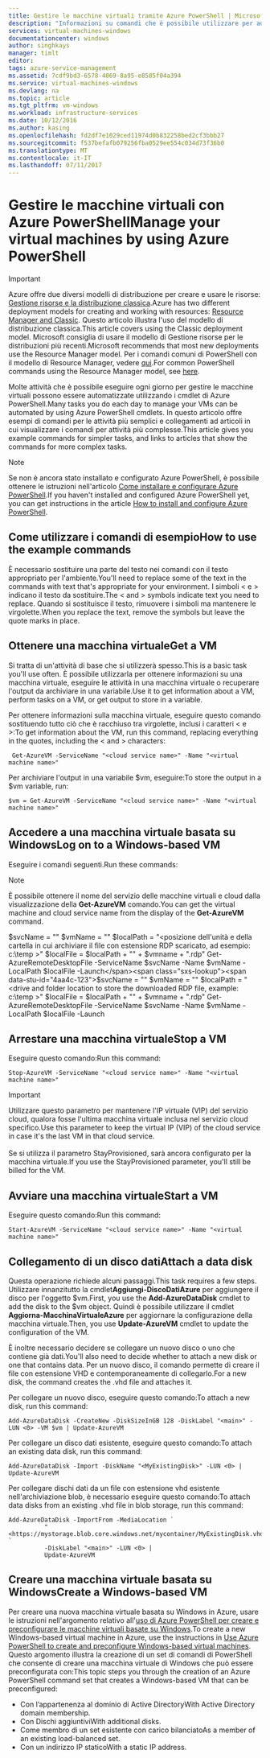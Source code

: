 ```yaml
---
title: Gestire le macchine virtuali tramite Azure PowerShell | Microsoft Docs
description: "Informazioni su comandi che è possibile utilizzare per automatizzare le attività di gestione delle macchine virtuali."
services: virtual-machines-windows
documentationcenter: windows
author: singhkays
manager: timlt
editor: 
tags: azure-service-management
ms.assetid: 7cdf9bd3-6578-4069-8a95-e8585f04a394
ms.service: virtual-machines-windows
ms.devlang: na
ms.topic: article
ms.tgt_pltfrm: vm-windows
ms.workload: infrastructure-services
ms.date: 10/12/2016
ms.author: kasing
ms.openlocfilehash: fd2df7e1029ced11974d0b832258bed2cf3bbb27
ms.sourcegitcommit: f537befafb079256fba0529ee554c034d73f36b0
ms.translationtype: MT
ms.contentlocale: it-IT
ms.lasthandoff: 07/11/2017
---
```

# <a name="manage-your-virtual-machines-by-using-azure-powershell"></a><span data-ttu-id="4aa4c-103">Gestire le macchine virtuali con Azure PowerShell</span><span class="sxs-lookup"><span data-stu-id="4aa4c-103">Manage your virtual machines by using Azure PowerShell</span></span>
> [!IMPORTANT] 
> <span data-ttu-id="4aa4c-104">Azure offre due diversi modelli di distribuzione per creare e usare le risorse: [Gestione risorse e la distribuzione classica](../../../resource-manager-deployment-model.md).</span><span class="sxs-lookup"><span data-stu-id="4aa4c-104">Azure has two different deployment models for creating and working with resources: [Resource Manager and Classic](../../../resource-manager-deployment-model.md).</span></span> <span data-ttu-id="4aa4c-105">Questo articolo illustra l'uso del modello di distribuzione classica.</span><span class="sxs-lookup"><span data-stu-id="4aa4c-105">This article covers using the Classic deployment model.</span></span> <span data-ttu-id="4aa4c-106">Microsoft consiglia di usare il modello di Gestione risorse per le distribuzioni più recenti.</span><span class="sxs-lookup"><span data-stu-id="4aa4c-106">Microsoft recommends that most new deployments use the Resource Manager model.</span></span> <span data-ttu-id="4aa4c-107">Per i comandi comuni di PowerShell con il modello di Resource Manager, vedere [qui](../../virtual-machines-windows-ps-common-ref.md?toc=%2fazure%2fvirtual-machines%2fwindows%2ftoc.json).</span><span class="sxs-lookup"><span data-stu-id="4aa4c-107">For common PowerShell commands using the Resource Manager model, see [here](../../virtual-machines-windows-ps-common-ref.md?toc=%2fazure%2fvirtual-machines%2fwindows%2ftoc.json).</span></span>

<span data-ttu-id="4aa4c-108">Molte attività che è possibile eseguire ogni giorno per gestire le macchine virtuali possono essere automatizzate utilizzando i cmdlet di Azure PowerShell.</span><span class="sxs-lookup"><span data-stu-id="4aa4c-108">Many tasks you do each day to manage your VMs can be automated by using Azure PowerShell cmdlets.</span></span> <span data-ttu-id="4aa4c-109">In questo articolo offre esempi di comandi per le attività più semplici e collegamenti ad articoli in cui visualizzare i comandi per attività più complesse.</span><span class="sxs-lookup"><span data-stu-id="4aa4c-109">This article gives you example commands for simpler tasks, and links to articles that show the commands for more complex tasks.</span></span>

> [!NOTE]
> <span data-ttu-id="4aa4c-110">Se non è ancora stato installato e configurato Azure PowerShell, è possibile ottenere le istruzioni nell'articolo [Come installare e configurare Azure PowerShell](/powershell/azure/overview).</span><span class="sxs-lookup"><span data-stu-id="4aa4c-110">If you haven't installed and configured Azure PowerShell yet, you can get instructions in the article [How to install and configure Azure PowerShell](/powershell/azure/overview).</span></span>
> 
> 

## <a name="how-to-use-the-example-commands"></a><span data-ttu-id="4aa4c-111">Come utilizzare i comandi di esempio</span><span class="sxs-lookup"><span data-stu-id="4aa4c-111">How to use the example commands</span></span>
<span data-ttu-id="4aa4c-112">È necessario sostituire una parte del testo nei comandi con il testo appropriato per l'ambiente.</span><span class="sxs-lookup"><span data-stu-id="4aa4c-112">You'll need to replace some of the text in the commands with text that's appropriate for your environment.</span></span> <span data-ttu-id="4aa4c-113">I simboli < e > indicano il testo da sostituire.</span><span class="sxs-lookup"><span data-stu-id="4aa4c-113">The < and > symbols indicate text you need to replace.</span></span> <span data-ttu-id="4aa4c-114">Quando si sostituisce il testo, rimuovere i simboli ma mantenere le virgolette.</span><span class="sxs-lookup"><span data-stu-id="4aa4c-114">When you replace the text, remove the symbols but leave the quote marks in place.</span></span>

## <a name="get-a-vm"></a><span data-ttu-id="4aa4c-115">Ottenere una macchina virtuale</span><span class="sxs-lookup"><span data-stu-id="4aa4c-115">Get a VM</span></span>
<span data-ttu-id="4aa4c-116">Si tratta di un'attività di base che si utilizzerà spesso.</span><span class="sxs-lookup"><span data-stu-id="4aa4c-116">This is a basic task you'll use often.</span></span> <span data-ttu-id="4aa4c-117">È possibile utilizzarla per ottenere informazioni su una macchina virtuale, eseguire le attività in una macchina virtuale o recuperare l'output da archiviare in una variabile.</span><span class="sxs-lookup"><span data-stu-id="4aa4c-117">Use it to get information about a VM, perform tasks on a VM, or get output to store in a variable.</span></span>

<span data-ttu-id="4aa4c-118">Per ottenere informazioni sulla macchina virtuale, eseguire questo comando sostituendo tutto ciò che è racchiuso tra virgolette, inclusi i caratteri < e >:</span><span class="sxs-lookup"><span data-stu-id="4aa4c-118">To get information about the VM, run this command, replacing everything in the quotes, including the < and > characters:</span></span>

     Get-AzureVM -ServiceName "<cloud service name>" -Name "<virtual machine name>"

<span data-ttu-id="4aa4c-119">Per archiviare l'output in una variabile $vm, eseguire:</span><span class="sxs-lookup"><span data-stu-id="4aa4c-119">To store the output in a $vm variable, run:</span></span>

    $vm = Get-AzureVM -ServiceName "<cloud service name>" -Name "<virtual machine name>"

## <a name="log-on-to-a-windows-based-vm"></a><span data-ttu-id="4aa4c-120">Accedere a una macchina virtuale basata su Windows</span><span class="sxs-lookup"><span data-stu-id="4aa4c-120">Log on to a Windows-based VM</span></span>
<span data-ttu-id="4aa4c-121">Eseguire i comandi seguenti.</span><span class="sxs-lookup"><span data-stu-id="4aa4c-121">Run these commands:</span></span>

> [!NOTE]
> <span data-ttu-id="4aa4c-122">È possibile ottenere il nome del servizio delle macchine virtuali e cloud dalla visualizzazione della **Get-AzureVM** comando.</span><span class="sxs-lookup"><span data-stu-id="4aa4c-122">You can get the virtual machine and cloud service name from the display of the **Get-AzureVM** command.</span></span>
> 
> <span data-ttu-id="4aa4c-123">$svcName = "<cloud service name>" $vmName = "<virtual machine name>" $localPath = "<posizione dell'unità e della cartella in cui archiviare il file con estensione RDP scaricato, ad esempio: c:\temp >" $localFile = $localPath + "\" + $vmname + ".rdp" Get-AzureRemoteDesktopFile -ServiceName $svcName -Name $vmName -LocalPath $localFile -Launch</span><span class="sxs-lookup"><span data-stu-id="4aa4c-123">$svcName = "<cloud service name>" $vmName = "<virtual machine name>" $localPath = "<drive and folder location to store the downloaded RDP file, example: c:\temp >" $localFile = $localPath + "\" + $vmname + ".rdp" Get-AzureRemoteDesktopFile -ServiceName $svcName -Name $vmName -LocalPath $localFile -Launch</span></span>
> 
> 

## <a name="stop-a-vm"></a><span data-ttu-id="4aa4c-124">Arrestare una macchina virtuale</span><span class="sxs-lookup"><span data-stu-id="4aa4c-124">Stop a VM</span></span>
<span data-ttu-id="4aa4c-125">Eseguire questo comando:</span><span class="sxs-lookup"><span data-stu-id="4aa4c-125">Run this command:</span></span>

    Stop-AzureVM -ServiceName "<cloud service name>" -Name "<virtual machine name>"

> [!IMPORTANT]
> <span data-ttu-id="4aa4c-126">Utilizzare questo parametro per mantenere l'IP virtuale (VIP) del servizio cloud, qualora fosse l'ultima macchina virtuale inclusa nel servizio cloud specifico.</span><span class="sxs-lookup"><span data-stu-id="4aa4c-126">Use this parameter to keep the virtual IP (VIP) of the cloud service in case it's the last VM in that cloud service.</span></span> <br><br> <span data-ttu-id="4aa4c-127">Se si utilizza il parametro StayProvisioned, sarà ancora configurato per la macchina virtuale.</span><span class="sxs-lookup"><span data-stu-id="4aa4c-127">If you use the StayProvisioned parameter, you'll still be billed for the VM.</span></span>
> 
> 

## <a name="start-a-vm"></a><span data-ttu-id="4aa4c-128">Avviare una macchina virtuale</span><span class="sxs-lookup"><span data-stu-id="4aa4c-128">Start a VM</span></span>
<span data-ttu-id="4aa4c-129">Eseguire questo comando:</span><span class="sxs-lookup"><span data-stu-id="4aa4c-129">Run this command:</span></span>

    Start-AzureVM -ServiceName "<cloud service name>" -Name "<virtual machine name>"

## <a name="attach-a-data-disk"></a><span data-ttu-id="4aa4c-130">Collegamento di un disco dati</span><span class="sxs-lookup"><span data-stu-id="4aa4c-130">Attach a data disk</span></span>
<span data-ttu-id="4aa4c-131">Questa operazione richiede alcuni passaggi.</span><span class="sxs-lookup"><span data-stu-id="4aa4c-131">This task requires a few steps.</span></span> <span data-ttu-id="4aa4c-132">Utilizzare innanzitutto la cmdlet****Aggiungi-DiscoDatiAzure**** per aggiungere il disco per l'oggetto $vm.</span><span class="sxs-lookup"><span data-stu-id="4aa4c-132">First, you use the ****Add-AzureDataDisk**** cmdlet to add the disk to the $vm object.</span></span> <span data-ttu-id="4aa4c-133">Quindi è possibile utilizzare il cmdlet **Aggiorna-MacchinaVirtualeAzure** per aggiornare la configurazione della macchina virtuale.</span><span class="sxs-lookup"><span data-stu-id="4aa4c-133">Then, you use **Update-AzureVM** cmdlet to update the configuration of the VM.</span></span>

<span data-ttu-id="4aa4c-134">È inoltre necessario decidere se collegare un nuovo disco o uno che contiene già dati.</span><span class="sxs-lookup"><span data-stu-id="4aa4c-134">You'll also need to decide whether to attach a new disk or one that contains data.</span></span> <span data-ttu-id="4aa4c-135">Per un nuovo disco, il comando permette di creare il file con estensione VHD e contemporaneamente di collegarlo.</span><span class="sxs-lookup"><span data-stu-id="4aa4c-135">For a new disk, the command creates the .vhd file and attaches it.</span></span>

<span data-ttu-id="4aa4c-136">Per collegare un nuovo disco, eseguire questo comando:</span><span class="sxs-lookup"><span data-stu-id="4aa4c-136">To attach a new disk, run this command:</span></span>

    Add-AzureDataDisk -CreateNew -DiskSizeInGB 128 -DiskLabel "<main>" -LUN <0> -VM $vm | Update-AzureVM

<span data-ttu-id="4aa4c-137">Per collegare un disco dati esistente, eseguire questo comando:</span><span class="sxs-lookup"><span data-stu-id="4aa4c-137">To attach an existing data disk, run this command:</span></span>

    Add-AzureDataDisk -Import -DiskName "<MyExistingDisk>" -LUN <0> | Update-AzureVM

<span data-ttu-id="4aa4c-138">Per collegare dischi dati da un file con estensione vhd esistente nell'archiviazione blob, è necessario eseguire questo comando:</span><span class="sxs-lookup"><span data-stu-id="4aa4c-138">To attach data disks from an existing .vhd file in blob storage, run this command:</span></span>

    Add-AzureDataDisk -ImportFrom -MediaLocation `
              "<https://mystorage.blob.core.windows.net/mycontainer/MyExistingDisk.vhd>" `
              -DiskLabel "<main>" -LUN <0> |
              Update-AzureVM

## <a name="create-a-windows-based-vm"></a><span data-ttu-id="4aa4c-139">Creare una macchina virtuale basata su Windows</span><span class="sxs-lookup"><span data-stu-id="4aa4c-139">Create a Windows-based VM</span></span>
<span data-ttu-id="4aa4c-140">Per creare una nuova macchina virtuale basata su Windows in Azure, usare le istruzioni nell'argomento relativo all'[uso di Azure PowerShell per creare e preconfigurare le macchine virtuali basate su Windows](create-powershell.md).</span><span class="sxs-lookup"><span data-stu-id="4aa4c-140">To create a new Windows-based virtual machine in Azure, use the instructions in [Use Azure PowerShell to create and preconfigure Windows-based virtual machines](create-powershell.md).</span></span> <span data-ttu-id="4aa4c-141">Questo argomento illustra la creazione di un set di comandi di PowerShell che consente di creare una macchina virtuale di Windows che può essere preconfigurata con:</span><span class="sxs-lookup"><span data-stu-id="4aa4c-141">This topic steps you through the creation of an Azure PowerShell command set that creates a Windows-based VM that can be preconfigured:</span></span>

* <span data-ttu-id="4aa4c-142">Con l’appartenenza al dominio di Active Directory</span><span class="sxs-lookup"><span data-stu-id="4aa4c-142">With Active Directory domain membership.</span></span>
* <span data-ttu-id="4aa4c-143">Con Dischi aggiuntivi</span><span class="sxs-lookup"><span data-stu-id="4aa4c-143">With additional disks.</span></span>
* <span data-ttu-id="4aa4c-144">Come membro di un set esistente con carico bilanciato</span><span class="sxs-lookup"><span data-stu-id="4aa4c-144">As a member of an existing load-balanced set.</span></span>
* <span data-ttu-id="4aa4c-145">Con un indirizzo IP statico</span><span class="sxs-lookup"><span data-stu-id="4aa4c-145">With a static IP address.</span></span>

